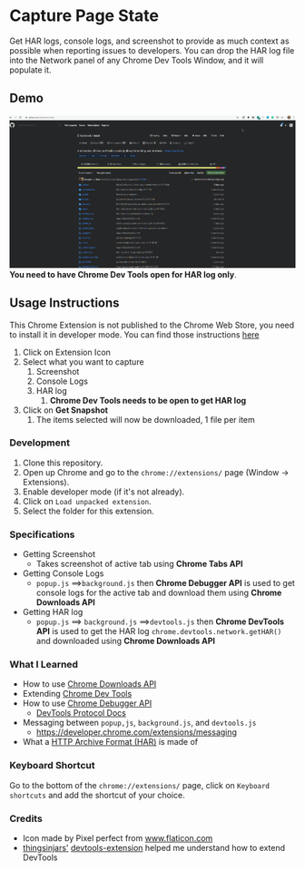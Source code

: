 # Capture Page State

Get HAR logs, console logs, and screenshot to provide as much context as possible when reporting issues to developers. You can drop the HAR log file into the Network panel of any Chrome Dev Tools Window, and it will populate it.

## Demo
![Capture Page State Demo](assets/capturePageState.gif "Capture Page State")
**You need to have Chrome Dev Tools open for HAR log only**.

## Usage Instructions
This Chrome Extension is not published to the Chrome Web Store, you need to install it in developer mode. You can find those instructions [here](#development)

1. Click on Extension Icon
2. Select what you want to capture
   1. Screenshot
   2. Console Logs
   3. HAR log
      1. **Chrome Dev Tools needs to be open to get HAR log**
3. Click on **Get Snapshot**
   1. The items selected will now be downloaded, 1 file per item

### Development
1. Clone this repository.
1. Open up Chrome and go to the `chrome://extensions/` page (Window → Extensions).
1. Enable developer mode (if it's not already).
1. Click on `Load unpacked extension`.
1. Select the folder for this extension.

### Specifications
* Getting Screenshot
  * Takes screenshot of active tab using **Chrome Tabs API**
* Getting Console Logs
  * `popup.js` ==>`background.js` then **Chrome Debugger API** is used to get console logs for the active tab and download them using **Chrome Downloads API**
* Getting HAR log
  * `popup.js` ==> `background.js` ==>`devtools.js` then **Chrome DevTools API** is used to get the HAR log `chrome.devtools.network.getHAR()` and downloaded using **Chrome Downloads API**

### What I Learned
* How to use [Chrome Downloads API](https://developer.chrome.com/extensions/downloads)
* Extending [Chrome Dev Tools](https://developer.chrome.com/extensions/devtools)
* How to use [Chrome Debugger API](https://developer.chrome.com/extensions/debugger)
    * [DevTools Protocol Docs](https://chromedevtools.github.io/devtools-protocol/)
* Messaging between `popup,js`, `background.js`, and `devtools.js`
  * https://developer.chrome.com/extensions/messaging
* What a [HTTP Archive Format (HAR)](http://www.softwareishard.com/blog/har-12-spec/) is made of

### Keyboard Shortcut
Go to the bottom of the `chrome://extensions/` page, click on `Keyboard shortcuts` and add the shortcut of your choice.

### Credits
* Icon made by Pixel perfect from www.flaticon.com
* [thingsinjars'](https://github.com/thingsinjars) [devtools-extension](https://github.com/thingsinjars/devtools-extension) helped me understand how to extend DevTools
